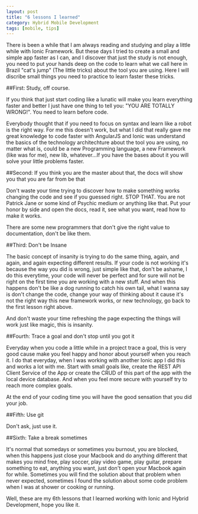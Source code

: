 ```yaml
---
layout: post
title: "6 lessons I learned"
category: Hybrid Mobile Development
tags: [mobile, tips]
---
```


There is been a while that I am always reading and studying and play a little while with Ionic Framework.
But these days I tried to create a small and simple app faster as I can, and I discover that just the study is not enough,
you need to put your hands deep on the code to learn what we call here in Brazil "cat's jump" (The little tricks) about the
tool you are using. Here I will discribe small things you need to practice to learn faster these tricks.

##First: Study, off course.

If you think that just start coding like a lunatic will make you learn everything faster and better I just have one thing to
tell you: "YOU ARE TOTALLY WRONG!". You need to learn before code.

Everybody thought that if you need to focus on syntax and learn like a robot is the right way. For me this doesn't work, but what I
did that really gave me great knowledge to code faster with AngularJS and Ionic was understand the basics of the technology architechture
about the tool you are using, no matter what is, could be a new Programming language, a new Framework (like was for me), new lib, whatever...If
you have the bases about it you will solve your little problems faster.

##Second: If you think you are the master about that, the docs will show you that you are far from be that

Don't waste your time trying to discover how to make something works changing the code and see if you guessed right. STOP THAT. You are not
Patrick Jane or some kind of Psychic medium or anything like that. Put your honor by side and open the docs, read it, see what you want, read
how to make it works.

There are some new programmers that don't give the right value to documentation, don't be like them.

##Third: Don't be Insane

The basic concept of insanity is trying to do the same thing, again, and again, and again expecting different results. If your code is not working
it's because the way you did is wrong, just simple like that, don't be ashame, I do this everytime, your code will never be perfect and for sure will
not be right on the first time you are working with a new stuff. And when this happens don't be like a dog running to catch his own tail, what I wanna
say is don't change the code, change your way of thinking about it cause it's not the right way this new framework works, or new technology, go back to the
first lesson right above.

And don't waste your time refreshing the page expecting the things will work just like magic, this is insanity.

##Fourth: Trace a goal and don't stop until you got it

Everyday when you code a little while in a project trace a goal, this is very good cause make you feel happy and honor about yourself when you reach it.
I do that everyday, when I was working with another Ionic app I did this and works a lot with me. Start with small goals like, create the REST API Client Service
of the App or create the CRUD of this part of the app with the local device database. And when you feel more secure with yourself try to reach more complex goals.

At the end of your coding time you will have the good sensation that you did your job.

##Fifth: Use git

Don't ask, just use it.

##Sixth: Take a break sometimes

It's normal that somedays or sometimes you burnout, you are blocked, when this happens just close your Macbook and do anything different that makes you mind free,
play soccer, play video game, play guitar, prepare something to eat, anything you want, just don't open your Macbook again for while. Sometimes you will find the
solution about that problem when never expected, sometimes I found the solution about some code problem when I was at shower or cooking or running.

Well, these are my 6th lessons that I learned working with Ionic and Hybrid Development, hope you like it.
